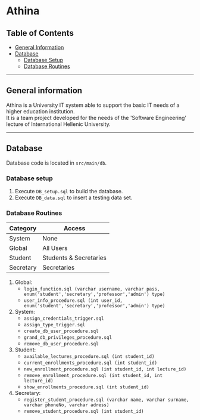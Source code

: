 # Athina

## Table of Contents
- [General Information](#general-information)  
- [Database](#database)  
    - [Database Setup](#database-setup)  
    - [Database Routines](#database-routines)  

---

## General information
Athina is a University IT system able to support the basic IT needs of a higher education institution.   
It is a team project developed for the needs of the 'Software Engineering' lecture of International Hellenic University.

---

## Database
Database code is located in `src/main/db`.

### Database setup
1. Execute `DB_setup.sql` to build the database.
2. Execute `DB_data.sql` to insert a testing data set.

### Database Routines
| Category | Access |
| --- | --- |
| System | None |
| Global | All Users |
| Student | Students & Secretaries |
| Secretary | Secretaries |

1. Global:  
    * `login_function.sql (varchar username, varchar pass, enum('student','secretary','professor','admin') type)`
    * `user_info_procedure.sql (int user_id, enum('student','secretary','professor','admin') type)`
2. System:  
    * `assign_credentials_trigger.sql`
    * `assign_type_trigger.sql`
    * `create_db_user_procedure.sql`
    * `grand_db_privileges_procedure.sql`
    * `remove_db_user_procedure.sql`
3. Student:  
    * `available_lectures_procedure.sql (int student_id)`
    * `current_enrollments_procedure.sql (int student_id)`
    * `new_enrollment_procedure.sql (int student_id, int lecture_id)`
    * `remove_enrollment_procedure.sql (int student_id, int lecture_id)`
    * `show_enrollments_procedure.sql (int student_id)`
4. Secretary:  
    * `register_student_procedure.sql (varchar name, varchar surname, varchar phoneNo, varchar adress)`
    * `remove_student_procedure.sql (int student_id)`
    
